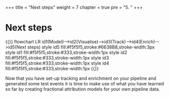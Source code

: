 +++
title = "Next steps"
weight = 7
chapter = true
pre = "5. "
+++

<!-- ### Chapter 5 -->

# Next steps

{{<mermaid>}}
flowchart LR
    id1(Model)-->id2(Visualise)-->id3(Track)-->id4(Enrich)-->id5(Next steps)
    style id5 fill:#f5f5f5,stroke:#6638B8,stroke-width:3px
    style id1 fill:#f5f5f5,stroke:#333,stroke-width:1px
    style id2 fill:#f5f5f5,stroke:#333,stroke-width:1px
    style id3 fill:#f5f5f5,stroke:#333,stroke-width:1px
    style id4 fill:#f5f5f5,stroke:#333,stroke-width:1px
{{</mermaid >}}

Now that you have set-up tracking and enrichment on your pipeline and generated some test events it is time to make use of what you have learned so far by creating fractional attribution models for your own pipeline data.
